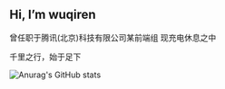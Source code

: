 ## Hi, I’m wuqiren
曾任职于腾讯(北京)科技有限公司某前端组 
现充电休息之中

千里之行，始于足下

![Anurag's GitHub stats](https://github-readme-stats.vercel.app/api?username=wuqiren&show_icons=true&theme=tokyonight)

